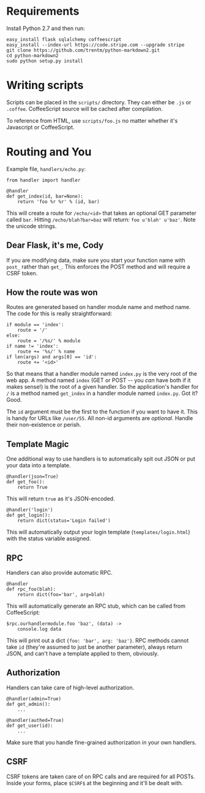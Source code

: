 Requirements
============

Install Python 2.7 and then run:
 
	easy_install flask sqlalchemy coffeescript
	easy_install --index-url https://code.stripe.com --upgrade stripe
	git clone https://github.com/trentm/python-markdown2.git
	cd python-markdown2
	sudo python setup.py install


Writing scripts
===============

Scripts can be placed in the `scripts/` directory.  They can either be `.js` or `.coffee`.  CoffeeScript source will be cached after compilation.

To reference from HTML, use `scripts/foo.js` no matter whether it's Javascript or CoffeeScript.

Routing and You
===============

Example file, `handlers/echo.py`:

	from handler import handler

	@handler
	def get_index(id, bar=None):
		return 'foo %r %r' % (id, bar)


This will create a route for `/echo/<id>` that takes an optional GET parameter called `bar`.  Hitting `/echo/blah?bar=baz` will return: `foo u'blah' u'baz'`.  Note the unicode strings.

Dear Flask, it's me, Cody
-------------------------

If you are modifying data, make sure you start your function name with `post_` rather than `get_`.  This enforces the POST method and will require a CSRF token.

How the route was won
---------------------

Routes are generated based on handler module name and method name.  The code for this is really straightforward:

	if module == 'index':
		route = '/'
	else:
		route = '/%s/' % module
	if name != 'index':
		route += '%s/' % name
	if len(args) and args[0] == 'id':
		route += '<id>'


So that means that a handler module named `index.py` is the very root of the web app.  A method named `index` (GET or POST -- you *can* have both if it makes sense!) is the root of a given handler.  So the application's handler for `/` is a method named `get_index` in a handler module named `index.py`.  Got it?  Good.

The `id` argument must be the first to the function if you want to have it.  This is handy for URLs like `/user/55`.  All non-id arguments are *optional*.  Handle their non-existence or perish.

Template Magic
--------------

One additional way to use handlers is to automatically spit out JSON or put your data into a template.

    @handler(json=True)
    def get_foo():
    	return True

This will return `true` as it's JSON-encoded.

    @handler('login')
    def get_login():
    	return dict(status='Login failed')

This will automatically output your login template (`templates/login.html`) with the status variable assigned.

RPC
---

Handlers can also provide automatic RPC.

    @handler
    def rpc_foo(blah):
    	return dict(foo='bar', arg=blah)

This will automatically generate an RPC stub, which can be called from CoffeeScript:

	$rpc.ourhandlermodule.foo 'baz', (data) ->
		console.log data

This will print out a dict `{foo: 'bar', arg: 'baz'}`.  RPC methods cannot take `id` (they're assumed to just be another parameter), always return JSON, and can't have a template applied to them, obviously.

Authorization
-------------

Handlers can take care of high-level authorization.

    @handler(admin=True)
    def get_admin():
        ...

    @handler(authed=True)
    def get_user(id):
        ...

Make sure that you handle fine-grained authorization in your own handlers.

CSRF
----

CSRF tokens are taken care of on RPC calls and are required for all POSTs.  Inside your forms, place `$CSRF$` at the beginning and it'll be dealt with.
